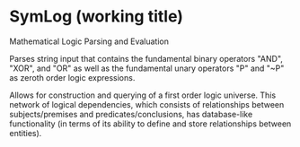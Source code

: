 # SymLog (working title)
Mathematical Logic Parsing and Evaluation


Parses string input that contains the fundamental binary operators "AND", "XOR", and "OR" as well as the fundamental unary operators "P" and "~P" as zeroth order logic expressions.

Allows for construction and querying of a first order logic universe. This network of logical dependencies, which consists of relationships between subjects/premises and predicates/conclusions, has database-like functionality (in terms of its ability to define and store relationships between entities). 
